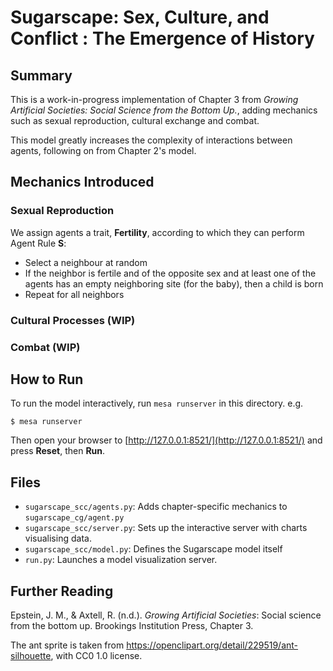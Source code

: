 # Sugarscape: Sex, Culture, and Conflict : The Emergence of History

## Summary

This is a work-in-progress implementation of Chapter 3 from *Growing Artificial Societies: Social Science from the Bottom Up.*, adding mechanics such as sexual reproduction, cultural exchange and combat.

This model greatly increases the complexity of interactions between agents, following on from Chapter 2's model.

## Mechanics Introduced

### Sexual Reproduction

We assign agents a trait, **Fertility**, according to which they can perform Agent Rule **S**:
- Select a neighbour at random
- If the neighbor is fertile and of the opposite sex and at least one of the agents has an empty neighboring site (for the baby), then a child is born
- Repeat for all neighbors

###  Cultural Processes (WIP)

### Combat (WIP)

## How to Run

To run the model interactively, run ``mesa runserver`` in this directory. e.g.

`$ mesa runserver`

Then open your browser to [http://127.0.0.1:8521/](http://127.0.0.1:8521/) and press **Reset**, then **Run**.

## Files

* `sugarscape_scc/agents.py`: Adds chapter-specific mechanics to `sugarscape_cg/agent.py`
* `sugarscape_scc/server.py`: Sets up the interactive server with charts visualising data.
* `sugarscape_scc/model.py`: Defines the Sugarscape model itself
* `run.py`: Launches a model visualization server.

## Further Reading

Epstein, J. M., & Axtell, R. (n.d.). *Growing Artificial Societies*: Social science from the bottom up. Brookings Institution Press, Chapter 3.


The ant sprite is taken from https://openclipart.org/detail/229519/ant-silhouette, with CC0 1.0 license.
